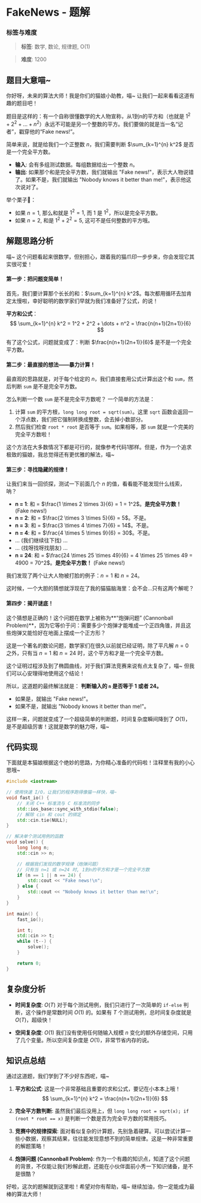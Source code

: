 # FakeNews - 题解

### 标签与难度
> **标签**: 数学, 数论, 规律题, O(1)

> **难度**: 1200

## 题目大意喵~

你好呀，未来的算法大师！我是你们的猫娘小助教，喵~ 让我们一起来看看这道有趣的题目吧！

题目是这样的：有一个自称很懂数学的大人物宣称，从1到n的平方和（也就是 $1^2 + 2^2 + \dots + n^2$）永远不可能是另一个整数的平方。我们要做的就是当一名“记者”，戳穿他的“Fake news!”。

简单来说，就是给我们一个正整数 $n$，我们需要判断 $\sum_{k=1}^{n} k^2$ 是否是一个完全平方数。

- **输入**: 会有多组测试数据。每组数据给出一个整数 $n$。
- **输出**: 如果那个和是完全平方数，我们就输出 "Fake news!"，表示大人物说错了。如果不是，我们就输出 "Nobody knows it better than me!"，表示他这次说对了。

举个栗子🌰：
- 如果 $n=1$, 那么和就是 $1^2 = 1$, 而 $1$ 是 $1^2$，所以是完全平方数。
- 如果 $n=2$, 和是 $1^2 + 2^2 = 5$, 这可不是任何整数的平方哦。

## 解题思路分析

喵~ 这个问题看起来很数学，但别担心，跟着我的猫爪印一步步来，你会发现它其实很可爱！

#### 第一步：把问题变简单！

首先，我们要计算那个长长的和：$\sum_{k=1}^{n} k^2$。每次都用循环去加肯定太慢啦，幸好聪明的数学家们早就为我们准备好了公式，的说！

**平方和公式**：
$$
\sum_{k=1}^{n} k^2 = 1^2 + 2^2 + \dots + n^2 = \frac{n(n+1)(2n+1)}{6}
$$

有了这个公式，问题就变成了：判断 $\frac{n(n+1)(2n+1)}{6}$ 是不是一个完全平方数。

#### 第二步：最直接的想法——暴力计算！

最直观的思路就是，对于每个给定的 $n$，我们直接套用公式计算出这个和 `sum`，然后判断 `sum` 是不是完全平方数。

怎么判断一个数 `sum` 是不是完全平方数呢？
一个简单的方法是：
1.  计算 `sum` 的平方根，`long long root = sqrt(sum)`。这里 `sqrt` 函数会返回一个浮点数，我们把它强制转换成整数，会去掉小数部分。
2.  然后我们检查 `root * root` 是否等于 `sum`。如果相等，那 `sum` 就是一个完美的完全平方数啦！

这个方法在大多数情况下都是可行的，就像参考代码1那样。但是，作为一个追求极致的猫娘，我总觉得还有更优雅的解法，喵~

#### 第三步：寻找隐藏的规律！

让我们来当一回侦探，测试一下前面几个 $n$ 的值，看看能不能发现什么线索，呐？

- **n = 1**: 和 = $\frac{1 \times 2 \times 3}{6} = 1 = 1^2$。**是完全平方数！** (Fake news!)
- **n = 2**: 和 = $\frac{2 \times 3 \times 5}{6} = 5$。不是。
- **n = 3**: 和 = $\frac{3 \times 4 \times 7}{6} = 14$。不是。
- **n = 4**: 和 = $\frac{4 \times 5 \times 9}{6} = 30$。不是。
- ... (我们继续往下找) ...
- ... (找呀找呀找朋友) ...
- **n = 24**: 和 = $\frac{24 \times 25 \times 49}{6} = 4 \times 25 \times 49 = 4900 = 70^2$。**是完全平方数！** (Fake news!)

我们发现了两个让大人物被打脸的例子：$n=1$ 和 $n=24$。

这时候，一个大胆的猜想就浮现在了我的猫猫脑海里：会不会...只有这两个解呢？

#### 第四步：揭开谜底！

这个猜想是正确的！这个问题在数学上被称为**“炮弹问题” (Cannonball Problem)**，因为它等价于问：需要多少个炮弹才能堆成一个正四角锥，并且这些炮弹又能恰好在地面上摆成一个正方形？

这是一个著名的数论问题，数学家们在很久以前就已经证明，除了平凡解 $n=0$ 之外，只有当 $n=1$ 和 $n=24$ 时，这个平方和才是一个完全平方数。

这个证明过程涉及到了椭圆曲线，对于我们算法竞赛来说有点太复杂了，喵~ 但我们可以心安理得地使用这个结论！

所以，这道题的最终解法就是：
**判断输入的 `n` 是否等于 1 或者 24。**
- 如果是，就输出 "Fake news!"。
- 如果不是，就输出 "Nobody knows it better than me!"。

这样一来，问题就变成了一个超级简单的判断题，时间复杂度瞬间降到了 $O(1)$，是不是超级厉害！这就是数学的魅力呀，喵~

## 代码实现

下面就是本猫娘根据这个绝妙的思路，为你精心准备的代码啦！注释里有我的小心思哦~

```cpp
#include <iostream>

// 使用快速 I/O，让我们的程序跑得像猫一样快，喵~
void fast_io() {
    // 关闭 C++ 标准流与 C 标准流的同步
    std::ios_base::sync_with_stdio(false);
    // 解除 cin 和 cout 的绑定
    std::cin.tie(NULL);
}

// 解决单个测试用例的函数
void solve() {
    long long n;
    std::cin >> n;

    // 根据我们发现的数学规律（炮弹问题）
    // 只有当 n=1 或 n=24 时, 1到n的平方和才是一个完全平方数
    if (n == 1 || n == 24) {
        std::cout << "Fake news!\n";
    } else {
        std::cout << "Nobody knows it better than me!\n";
    }
}

int main() {
    fast_io();

    int t;
    std::cin >> t;
    while (t--) {
        solve();
    }

    return 0;
}
```

## 复杂度分析

- **时间复杂度**: $O(T)$
  对于每个测试用例，我们只进行了一次简单的 `if-else` 判断，这个操作是常数时间 $O(1)$ 的。如果有 $T$ 个测试用例，总时间复杂度就是 $O(T)$，超级快！

- **空间复杂度**: $O(1)$
  我们没有使用任何随输入规模 $n$ 变化的额外存储空间，只用了几个变量。所以空间复杂度是 $O(1)$，非常节省内存的说。

## 知识点总结

通过这道题，我们学到了不少好东西呢，喵~

1.  **平方和公式**: 这是一个非常基础且重要的求和公式，要记在小本本上哦！
    $$ \sum_{k=1}^{n} k^2 = \frac{n(n+1)(2n+1)}{6} $$

2.  **完全平方数判断**: 虽然我们最后没用上，但 `long long root = sqrt(x); if (root * root == x)` 是判断一个数是否为完全平方数的常用技巧。

3.  **竞赛中的规律探索**: 面对看似复杂的计算题，先别急着硬算。可以尝试计算一些小数据，观察其结果，往往能发现意想不到的简单规律。这是一种非常重要的解题策略！

4.  **炮弹问题 (Cannonball Problem)**: 作为一个有趣的知识点，知道了这个问题的背景，不仅能让我们秒解此题，还能在小伙伴面前小秀一下知识储备，是不是很酷？

好啦，这次的题解就到这里啦！希望对你有帮助，喵~ 继续加油，你一定能成为最棒的算法大师！